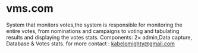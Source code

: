 # vms.com
System that monitors votes,the system is responsible for monitoring the entire  votes,  from nominations and campaigns to voting and tabulating results and displaying the  votes  stats. Components: 2× admin,Data capture, Database &amp; Votes stats.
for more contact : kabelomighty@gmail.com
